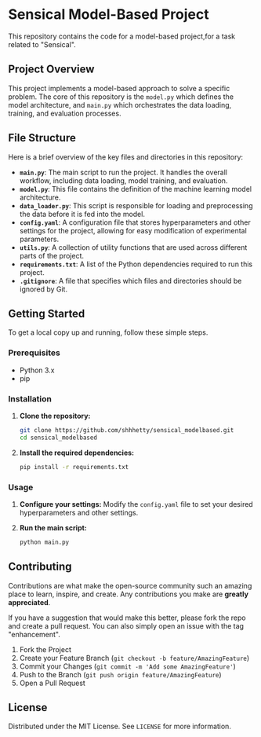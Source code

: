 # Sensical Model-Based Project

This repository contains the code for a model-based project,for a task related to "Sensical".

## Project Overview

This project implements a model-based approach to solve a specific problem. The core of this repository is the `model.py` which defines the model architecture, and `main.py` which orchestrates the data loading, training, and evaluation processes.

## File Structure

Here is a brief overview of the key files and directories in this repository:

*   **`main.py`**: The main script to run the project. It handles the overall workflow, including data loading, model training, and evaluation.
*   **`model.py`**: This file contains the definition of the machine learning model architecture.
*   **`data_loader.py`**: This script is responsible for loading and preprocessing the data before it is fed into the model.
*   **`config.yaml`**: A configuration file that stores hyperparameters and other settings for the project, allowing for easy modification of experimental parameters.
*   **`utils.py`**: A collection of utility functions that are used across different parts of the project.
*   **`requirements.txt`**: A list of the Python dependencies required to run this project.
*   **`.gitignore`**: A file that specifies which files and directories should be ignored by Git.

## Getting Started

To get a local copy up and running, follow these simple steps.

### Prerequisites

*   Python 3.x
*   pip

### Installation

1.  **Clone the repository:**
    ```sh
    git clone https://github.com/shhhetty/sensical_modelbased.git
    cd sensical_modelbased
    ```

2.  **Install the required dependencies:**
    ```sh
    pip install -r requirements.txt
    ```

### Usage

1.  **Configure your settings:**
    Modify the `config.yaml` file to set your desired hyperparameters and other settings.

2.  **Run the main script:**
    ```sh
    python main.py
    ```

## Contributing

Contributions are what make the open-source community such an amazing place to learn, inspire, and create. Any contributions you make are **greatly appreciated**.

If you have a suggestion that would make this better, please fork the repo and create a pull request. You can also simply open an issue with the tag "enhancement".

1.  Fork the Project
2.  Create your Feature Branch (`git checkout -b feature/AmazingFeature`)
3.  Commit your Changes (`git commit -m 'Add some AmazingFeature'`)
4.  Push to the Branch (`git push origin feature/AmazingFeature`)
5.  Open a Pull Request

## License

Distributed under the MIT License. See `LICENSE` for more information.
